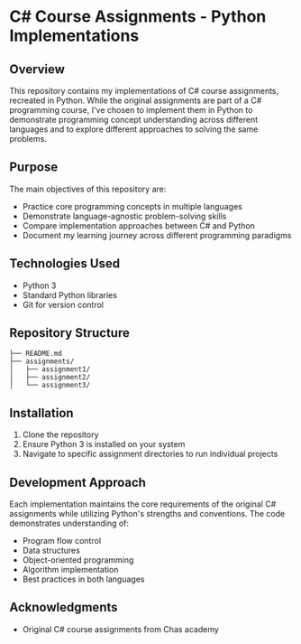 # C# Course Assignments - Python Implementations

## Overview
This repository contains my implementations of C# course assignments, recreated in Python. While the original assignments are part of a C# programming course, I've chosen to implement them in Python to demonstrate programming concept understanding across different languages and to explore different approaches to solving the same problems.

## Purpose
The main objectives of this repository are:
- Practice core programming concepts in multiple languages
- Demonstrate language-agnostic problem-solving skills
- Compare implementation approaches between C# and Python
- Document my learning journey across different programming paradigms

## Technologies Used
- Python 3
- Standard Python libraries
- Git for version control

## Repository Structure
```
├── README.md
├── assignments/
│   ├── assignment1/
│   ├── assignment2/
│   └── assignment3/

```

## Installation
1. Clone the repository
2. Ensure Python 3 is installed on your system
3. Navigate to specific assignment directories to run individual projects

## Development Approach
Each implementation maintains the core requirements of the original C# assignments while utilizing Python's strengths and conventions. The code demonstrates understanding of:
- Program flow control
- Data structures
- Object-oriented programming
- Algorithm implementation
- Best practices in both languages

## Acknowledgments
- Original C# course assignments from Chas academy
